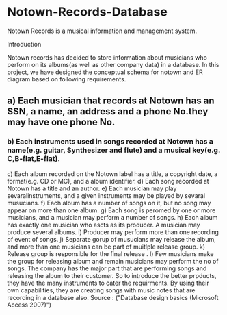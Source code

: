 # Notown-Records-Database
Notown Records is a musical information and management system.

Introduction

Notown records has decided to store information about musicians who perform on its albums(as well as other company data) in a database. In this project, we have designed the conceptual schema for notown and ER diagram based on following requirements.
## a) Each musician that records at Notown has an SSN, a name, an address and a phone No.they may have one phone No.
### b) Each instruments used in songs recorded at Notown has a name(e.g. guitar, Synthesizer and flute) and a musical key(e.g. C,B-flat,E-flat).
c) Each album recorded on the Notown label has a title, a copyright date, a format(e.g.  CD or MC), and a album identifier.
d) Each song recorded at Notown has a title and an author.
e) Each musician may play sevaralinstruments, and a given instruments may be played by sevaral musucians.
f) Each album has a number of songs on it, but no song may appear on more than one album.
g) Each song is peromed by one or more musicians, and a musician may perform a number of songs.
h) Each album has exactly one musician who ascts as its producer. A musician may produce several albums.
i) Producer may perform more than one recording of event of songs.
j) Separate gorup of musucians may release the album, and more than one musicians can be part of muitlple release group.
k) Release group is responsible for the final release .
l) Few musicians make the group for releasing album and remain musicians may perform the no of songs.
The company has the major part that are performing songs and releasing the album to their customer. So to introduce the better prpducts, they have the many instruments to cater the requirments. By using their own capabilities, they are creating songs with music notes that are recording in a database also.
Source : ("Database design basics (Microsoft Access 2007)")
